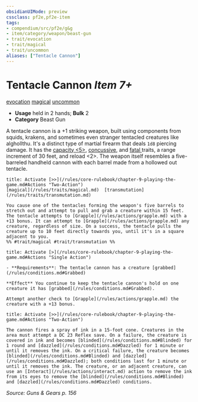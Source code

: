 ```yaml
---
obsidianUIMode: preview
cssclass: pf2e,pf2e-item
tags:
- compendium/src/pf2e/g&g
- item/category/weapon/beast-gun
- trait/evocation
- trait/magical
- trait/uncommon
aliases: ["Tentacle Cannon"]
---
```

# Tentacle Cannon *Item 7+*  
[evocation](/rules/traits/evocation.md)  [magical](/rules/traits/magical.md)  [uncommon](/rules/traits/uncommon.md)  

- **Usage** held in 2 hands; **Bulk** 2
- **Category** Beast Gun

A tentacle cannon is a +1 striking weapon, built using components from squids, krakens, and sometimes even stranger tentacled creatures like alghollthu. It's a distinct type of martial firearm that deals `1d8` piercing damage. It has the [capacity <5>](/rules/traits/capacity-g-g.md), [concussive](/rules/traits/concussive-g-g.md), and [fatal <d12>](/rules/traits/fatal.md) traits, a range increment of 30 feet, and reload <2>. The weapon itself resembles a five-barreled handheld cannon with each barrel made from a hollowed out tentacle.

```ad-embed-ability
title: Activate [>>](/rules/core-rulebook/chapter-9-playing-the-game.md#Actions "Two-Action")
[magical](/rules/traits/magical.md)  [transmutation](/rules/traits/transmutation.md)  

You cause one of the tentacles forming the weapon's five barrels to stretch out and attempt to pull and grab a creature within 15 feet. The tentacle attempts to [Grapple](/rules/actions/grapple.md) with a +13 bonus. It can attempt to [Grapple](/rules/actions/grapple.md) any creature, regardless of size. On a success, the tentacle pulls the creature up to 10 feet directly towards you, until it's in a square adjacent to you.  
%% #trait/magical #trait/transmutation %%
```

```ad-embed-ability
title: Activate [>](/rules/core-rulebook/chapter-9-playing-the-game.md#Actions "Single Action")

- **Requirements**: The tentacle cannon has a creature [grabbed](/rules/conditions.md#Grabbed)

**Effect** You continue to keep the tentacle cannon's hold on one creature it has [grabbed](/rules/conditions.md#Grabbed).

Attempt another check to [Grapple](/rules/actions/grapple.md) the creature with a +13 bonus.
```

```ad-embed-ability
title: Activate [>>](/rules/core-rulebook/chapter-9-playing-the-game.md#Actions "Two-Action")

The cannon fires a spray of ink in a 15-foot cone. Creatures in the area must attempt a DC 23 Reflex save. On a failure, the creature is covered in ink and becomes [blinded](/rules/conditions.md#Blinded) for 1 round and [dazzled](/rules/conditions.md#Dazzled) for 1 minute or until it removes the ink. On a critical failure, the creature becomes [blinded](/rules/conditions.md#Blinded) and [dazzled](/rules/conditions.md#Dazzled); both conditions last for 1 minute or until it removes the ink. The creature, or an adjacent creature, can use an [Interact](/rules/actions/interact.md) action to remove the ink from its eyes to remove the [blinded](/rules/conditions.md#Blinded) and [dazzled](/rules/conditions.md#Dazzled) conditions.
```

*Source: Guns & Gears p. 156*
